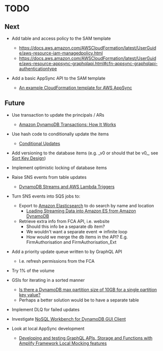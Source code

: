 # TODO

## Next

* Add table and access policy to the SAM template
  * https://docs.aws.amazon.com/AWSCloudFormation/latest/UserGuide/aws-resource-iam-managedpolicy.html
  * https://docs.aws.amazon.com/AWSCloudFormation/latest/UserGuide/aws-resource-appsync-graphqlapi.html#cfn-appsync-graphqlapi-authenticationtype

* Add a basic AppSync API to the SAM template
  * [An example CloudFormation template for AWS AppSync](https://gist.github.com/adrianhall/50e9fdf08e7a7e52d3ab0f01467b72f7)

## Future

* Use transaction to update the principals / ARs
  * [Amazon DynamoDB Transactions: How It Works](https://docs.aws.amazon.com/amazondynamodb/latest/developerguide/transaction-apis.html)
* Use hash code to conditionally update the items
  * [Conditional Updates](https://docs.aws.amazon.com/amazondynamodb/latest/developerguide/Expressions.ConditionExpressions.html#Expressions.ConditionExpressions.SimpleComparisons)

* Add versioning to the database items (e.g. \_v0 or should that be v0\_, see [Sort Key Design](https://docs.aws.amazon.com/amazondynamodb/latest/developerguide/bp-sort-keys.html))
* Implement optimistic locking of database items

* Raise SNS events from table updates
  * [DynamoDB Streams and AWS Lambda Triggers](https://docs.aws.amazon.com/amazondynamodb/latest/developerguide/Streams.Lambda.html)
* Turn SNS events into SQS jobs to:
  * Export to [Amazon Elasticsearch](https://docs.aws.amazon.com/elasticsearch-service/index.html) to do search by name and location
    * [Loading Streaming Data into Amazon ES from Amazon DynamoDB](https://docs.aws.amazon.com/elasticsearch-service/latest/developerguide/es-aws-integrations.html#es-aws-integrations-dynamodb-es)
  * Retrieve extra info from FCA API, i.e. website
    * Should this info be a separate db item?
    * We wouldn't want a separate event => infinite loop
    * How would we merge the db items in the API? E.g. FirmAuthorisation and FirmAuthorisation_Ext

* Add a priority update queue written to by GraphQL API
  * I.e. refresh permissions from the FCA

* Try 1% of the volume

* GSIs for iterating in a sorted manner
  * [Is there a DynamoDB max partition size of 10GB for a single partition key value?](https://stackoverflow.com/questions/40272600/is-there-a-dynamodb-max-partition-size-of-10gb-for-a-single-partition-key-value#40277185)
  * Perhaps a better solution would be to have a separate table

* Implement DLQ for failed updates

* Investigate [NoSQL Workbench for DynamoDB GUI Client](https://docs.aws.amazon.com/amazondynamodb/latest/developerguide/workbench.html)

* Look at local AppSync development
  * [Developing and testing GraphQL APIs, Storage and Functions with Amplify Framework Local Mocking features](https://aws.amazon.com/blogs/mobile/amplify-framework-local-mocking/)